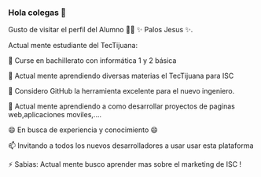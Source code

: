 ### Hola colegas 👋
Gusto de visitar el perfil del Alumno 👨‍🏫 ✨ Palos Jesus ✨.

Actual mente estudiante del TecTijuana:

🔭 Curse en bachillerato con informática 1 y 2 básica

📲 Actual mente aprendiendo diversas materias el TecTijuana para ISC

🤔 Considero GitHub la herramienta excelente para el nuevo ingeniero.

💬 Actual mente aprendiendo a como desarrollar proyectos de paginas web,aplicaciones moviles,....

😄 En busca de experiencia y conocimiento 😄 

📫 Invitando a todos los nuevos desarrolladores a usar usar esta plataforma

⚡ Sabias: Actual mente busco aprender mas sobre el marketing de ISC !

<!--
**JPalos-5000/JPalos-5000** is a ✨ _special_ ✨ repository because its `README.md` (this file) appears on your GitHub profile.
